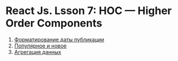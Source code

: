 React Js. Lsson 7:
HOC — Higher Order Components
===

1. [Форматирование даты публикации](./src/components/Time/)
2. [Популярное и новое](./src/components/Highlight/)
3. [Агрегация данных](./src/components/Aggregation/)
